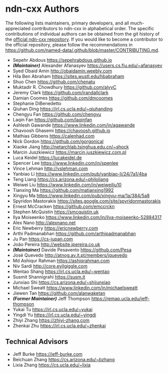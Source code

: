 # ndn-cxx Authors

The following lists maintainers, primary developers, and all much-appreciated contributors to ndn-cxx in alphabetical order.
The specific contributions of individual authors can be obtained from the git history of the [official ndn-cxx repository](https://github.com/named-data/ndn-cxx).
If you would like to become a contributor to the official repository, please follow the recommendations in <https://github.com/named-data/.github/blob/master/CONTRIBUTING.md>.

* Sepehr Abdous <https://sepehrabdous.github.io>
* ***(Maintainer)*** Alexander Afanasyev <https://users.cs.fiu.edu/~afanasyev>
* Syed Obaid Amin <http://obaidamin.weebly.com>
* Hila Ben Abraham <https://sites.wustl.edu/hbabraham>
* Shuo Chen <https://github.com/chenatu>
* Muktadir R. Chowdhury <https://github.com/alvyC>
* Jeremy Clark <https://github.com/jrandallclark>
* Damian Coomes <https://github.com/dmcoomes>
* Stephanie DiBenedetto
* Qiuhan Ding <https://irl.cs.ucla.edu/~qiuhanding>
* Chengyu Fan <https://github.com/chengyu>
* Laqin Fan <https://github.com/laqinfan>
* Ashlesh Gawande <https://www.linkedin.com/in/agawande>
* Chavoosh Ghasemi <https://chavoosh.github.io>
* Mathias Gibbens <https://calenhad.com>
* Nick Gordon <https://github.com/gorgonical>
* Xiaoke Jiang <http://netarchlab.tsinghua.edu.cn/~shock>
* Marcin Juszkiewicz <https://marcin.juszkiewicz.com.pl>
* Luca Keidel <https://lucakeidel.de>
* Spencer Lee <https://www.linkedin.com/in/spenlee>
* Vince Lehman <http://vslehman.com>
* Yanbiao Li <https://www.linkedin.com/pub/yanbiao-li/24/7a1/4ba>
* Teng Liang <https://cs.arizona.edu/~philoliang>
* Weiwei Liu <https://www.linkedin.com/in/weiweiliu10>
* Tianxing Ma <https://github.com/matianxing1992>
* Xingyu Ma <https://www.linkedin.com/pub/xingyu-ma/1a/384/5a8>
* Spyridon Mastorakis <https://sites.google.com/site/spyridonmastorakis>
* Ernest McCracken <https://github.com/emccrckn>
* Stephen McQuistin <https://smcquistin.uk>
* Ilya Moiseenko <https://www.linkedin.com/in/ilya-moiseenko-52884317>
* Alex Nano <http://alexnano.net>
* Eric Newberry <https://ericnewberry.com>
* Arthi Padmanabhan <https://github.com/arthipadmanabhan>
* Ju Pan <https://cs-jupan.com>
* João Pereira <http://website.jpereira.co.uk>
* ***(Maintainer)*** Davide Pesavento <https://github.com/Pesa>
* José Quevedo <http://atnog.av.it.pt/members/jquevedo>
* Md Ashiqur Rahman <https://ashiqrahman.com>
* Niv Sardi <http://core.evilgiggle.com>
* Wentao Shang <https://irl.cs.ucla.edu/~wentao>
* Susmit Shannigrahi <https://susm.it>
* Junxiao Shi <https://cs.arizona.edu/~shijunxiao>
* Michael Sweatt <https://www.linkedin.com/in/michaelsweatt>
* Jiewen Tan <https://github.com/alanwaketan>
* ***(Former Maintainer)*** Jeff Thompson <https://remap.ucla.edu/jeff-thompson>
* Yukai Tu <https://irl.cs.ucla.edu/~yukai>
* Yingdi Yu <https://irl.cs.ucla.edu/~yingdi>
* Zhiyi Zhang <https://zhiyi-zhang.com>
* Zhenkai Zhu <https://irl.cs.ucla.edu/~zhenkai>

## Technical Advisors

* Jeff Burke <https://jeff-burke.com>
* Beichuan Zhang <https://cs.arizona.edu/~bzhang>
* Lixia Zhang <https://cs.ucla.edu/~lixia>
